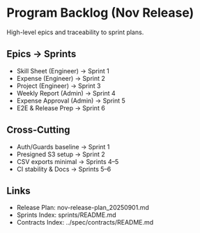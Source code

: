 # Program Backlog (Nov Release)

High-level epics and traceability to sprint plans.

## Epics → Sprints
- Skill Sheet (Engineer) → Sprint 1
- Expense (Engineer) → Sprint 2
- Project (Engineer) → Sprint 3
- Weekly Report (Admin) → Sprint 4
- Expense Approval (Admin) → Sprint 5
- E2E & Release Prep → Sprint 6

## Cross-Cutting
- Auth/Guards baseline → Sprint 1
- Presigned S3 setup → Sprint 2
- CSV exports minimal → Sprints 4–5
- CI stability & Docs → Sprints 5–6

## Links
- Release Plan: nov-release-plan_20250901.md
- Sprints Index: sprints/README.md
- Contracts Index: ../spec/contracts/README.md

